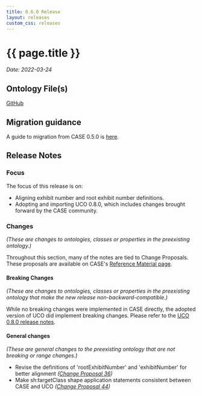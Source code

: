 ```yaml
---
title: 0.6.0 Release
layout: releases
custom_css: releases
---
```


# {{ page.title }}

*Date: 2022-03-24*

## Ontology File(s)

[GitHub](https://github.com/casework/CASE/releases/tag/0.6.0)


## Migration guidance

A guide to migration from CASE 0.5.0 is [here](migration/).


## Release Notes


### Focus

The focus of this release is on:
* Aligning exhibit number and root exhibit number definitions.
* Adopting and importing UCO 0.8.0, which includes changes brought forward by the CASE community.


### Changes

*(These are changes to ontologies, classes or properties in the preexisting ontology.)*

Throughout this section, many of the notes are tied to Change Proposals.  These proposals are available on CASE's [Reference Material page](/resources/references.html).


#### Breaking Changes

*(These are changes to ontologies, classes or properties in the preexisting ontology that make the new release non-backward-compatible.)*

While no breaking changes were implemented in CASE directly, the adopted version of UCO did implement breaking changes.  Please refer to the [UCO 0.8.0 release notes](https://unifiedcyberontology.org/releases/0.8.0/).


#### General changes

*(These are general changes to the preexisting ontology that are not breaking or range changes.)*

* Revise the definitions of 'rootExhibitNumber' and 'exhibitNumber' for better alignment
  *([Change Proposal 36](https://drive.google.com/file/d/114XogkDDIqciWuJBJ3oRlMR5HoHCXwU7/view))*
* Make sh:targetClass shape application statements consistent between CASE and UCO
  *([Change Proposal 44](https://drive.google.com/file/d/1GN9lbqTpWLiU-TGPj53wYQzTQ9AvYb4l/view))*

